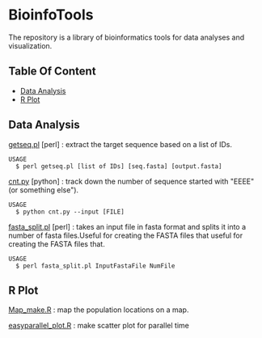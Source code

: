 # BioinfoTools
The repository is a library of bioinformatics tools for data analyses and visualization.

## Table Of Content

  - [Data Analysis](#data-analysis)
  - [R Plot](#r-plot)

## Data Analysis


[getseq.pl](getseq.pl) [perl] : extract the target sequence based on a list of IDs. 
```
USAGE
  $ perl getseq.pl [list of IDs] [seq.fasta] [output.fasta]
```


[cnt.py](cnt.py) [python] : track down the number of sequence started with "EEEE" (or something else"). 
```
USAGE
  $ python cnt.py --input [FILE]
```

[fasta_split.pl](fasta_split.pl) [perl] : takes an input file in fasta format and splits it into a number of fasta files.Useful for creating the FASTA files that useful for creating the FASTA files that.
```
USAGE
  $ perl fasta_split.pl InputFastaFile NumFile
```


## R Plot 

[Map_make.R](Map_make.R) : map the population locations on a map.

[easyparallel_plot.R](easyparallel_plot.R) : make scatter plot for parallel time
